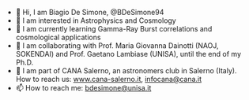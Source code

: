 - 👋 Hi, I am Biagio De Simone, @BDeSimone94
- 👀 I am interested in Astrophysics and Cosmology
- 🌱 I am currently learning Gamma-Ray Burst correlations and cosmological applications
- 💞️ I am collaborating with Prof. Maria Giovanna Dainotti (NAOJ, SOKENDAI) and Prof. Gaetano Lambiase (UNISA), until the end of my Ph.D.
- 🔭 I am part of CANA Salerno, an astronomers club in Salerno (Italy). How to reach us: www.cana-salerno.it, infocana@cana.it
- 📫 How to reach me: bdesimone@unisa.it

<!---
BDeSimone94/BDeSimone94 is a ✨ special ✨ repository because its `README.md` (this file) appears on your GitHub profile.
You can click the Preview link to take a look at your changes.
--->
